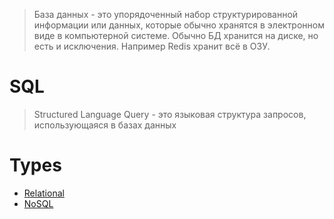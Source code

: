 > База данных - это упорядоченный набор структурированной информации или данных, которые обычно хранятся в электронном виде в компьютерной системе.
> Обычно БД хранится на диске, но есть и исключения. Например Redis хранит всё в ОЗУ.
# SQL 
> Structured Language Query - это языковая структура запросов, использующаяся в базах данных
# Types
* [Relational](resources/relationaldb.md)
* [NoSQL](resources/nosqldb.md)

